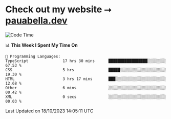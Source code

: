 # Check out my website ⭢ [pauabella.dev](https://pauabella.dev)

<!--START_SECTION:waka-->
![Code Time](http://img.shields.io/badge/Code%20Time-2%2C575%20hrs%2054%20mins-blue)

📊 **This Week I Spent My Time On** 

```text
💬 Programming Languages: 
TypeScript               17 hrs 30 mins      █████████████████░░░░░░░░   67.53 % 
CSS                      5 hrs               █████░░░░░░░░░░░░░░░░░░░░   19.30 % 
HTML                     3 hrs 17 mins       ███░░░░░░░░░░░░░░░░░░░░░░   12.68 % 
Other                    6 mins              ░░░░░░░░░░░░░░░░░░░░░░░░░   00.42 % 
XML                      0 secs              ░░░░░░░░░░░░░░░░░░░░░░░░░   00.03 % 
```


 Last Updated on 18/10/2023 14:05:11 UTC
<!--END_SECTION:waka-->
